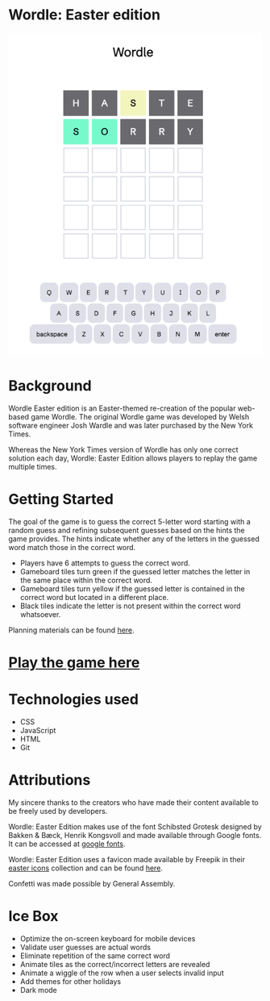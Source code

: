 
# Wordle: Easter edition

![screenshot](./assets/wordle-easter.png)

# Background

Wordle Easter edition is an Easter-themed re-creation of the popular web-based game Wordle. The original Wordle game was developed by Welsh software engineer Josh Wardle and was later purchased by the New York Times.  

Whereas the New York Times version of Wordle has only one correct solution each day, Wordle: Easter Edition allows players to replay the game multiple times.

# Getting Started

The goal of the game is to guess the correct 5-letter word starting with a random guess and refining subsequent guesses based on the hints the game provides.
The hints indicate whether any of the letters in the guessed word match those in the correct word.
* Players have 6 attempts to guess the correct word. 
* Gameboard tiles turn green if the guessed letter matches the letter in the same place within the correct word.  
* Gameboard tiles turn yellow if the guessed letter is contained in the correct word but located in a different place.
* Black tiles indicate the letter is not present within the correct word whatsoever. 

Planning materials can be found [here](./pseudo.txt).

# [Play the game here](https://easter-wordle.netlify.app/)

# Technologies used
* CSS
* JavaScript
* HTML
* Git


# Attributions
My sincere thanks to the creators who have made their content available to be freely used by developers.

Wordle: Easter Edition makes use of the font Schibsted Grotesk designed by Bakken & Bæck, Henrik Kongsvoll and made available through Google fonts.  It can be accessed at [google fonts](https://fonts.google.com/specimen/Schibsted+Grotesk?query=schibsted+grotesk).

Wordle: Easter Edition uses a favicon made available by Freepik in their [easter icons](https://www.flaticon.com/free-icons/easter) collection and can be found [here](https://www.flaticon.com/free-icon/easter_9870812?term=easter&page=1&position=49&origin=tag&related_id=9870812).

Confetti was made possible by General Assembly.

# Ice Box
- Optimize the on-screen keyboard for mobile devices
- Validate user guesses are actual words
- Eliminate repetition of the same correct word
- Animate tiles as the correct/incorrect letters are revealed
- Animate a wiggle of the row when a user selects invalid input
- Add themes for other holidays
- Dark mode